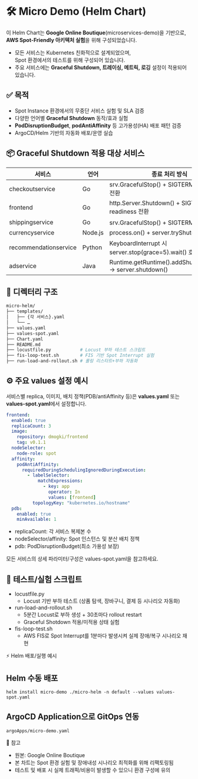 # 🛠️ Micro Demo (Helm Chart)

이 Helm Chart는 **Google Online Boutique**(microservices-demo)을 기반으로,
**AWS Spot-Friendly 아키텍처 실험**을 위해 구성되었습니다.

- 모든 서비스는 Kubernetes 친화적으로 설계되었으며,  
  Spot 환경에서의 테스트를 위해 구성되어 있습니다.
- 주요 서비스에는 **Graceful Shutdown, 트레이싱, 메트릭, 로깅** 설정이 적용되어 있습니다.

## ✅ 목적

- Spot Instance 환경에서의 무중단 서비스 실험 및 SLA 검증
- 다양한 언어별 **Graceful Shutdown** 동작/효과 실험
- **PodDisruptionBudget**, **podAntiAffinity** 등 고가용성(HA) 배포 패턴 검증
- ArgoCD/Helm 기반의 자동화 배포/운영 실습


## 📦 Graceful Shutdown 적용 대상 서비스

| 서비스               | 언어      | 종료 처리 방식                                               |
|----------------------|-----------|-------------------------------------------------------------|
| checkoutservice      | Go        | srv.GracefulStop() + SIGTERM, readiness 전환                |
| frontend             | Go        | http.Server.Shutdown() + SIGTERM, readiness 전환            |
| shippingservice      | Go        | srv.GracefulStop() + SIGTERM 처리                           |
| currencyservice      | Node.js   | process.on() + server.tryShutdown()                         |
| recommendationservice| Python    | KeyboardInterrupt 시 server.stop(grace=5).wait() 호출       |
| adservice            | Java      | Runtime.getRuntime().addShutdownHook() → server.shutdown()  |

## 📁 디렉터리 구조
```bash
micro-helm/
├── templates/
│   ├── {각 서비스}.yaml
│   └── …
├── values.yaml
├── values-spot.yaml
├── Chart.yaml
├── README.md
├── locustfile.py           # Locust 부하 테스트 스크립트
├── fis-loop-test.sh        # FIS 기반 Spot Interrupt 실험
├── run-load-and-rollout.sh # 롤링 리스타트+부하 자동화
```


## ⚙️ 주요 values 설정 예시

서비스별 replica, 이미지, 배치 정책(PDB/antiAffinity 등)은
**values.yaml** 또는 **values-spot.yaml**에서 설정합니다.

```yaml
frontend:
  enabled: true
  replicaCount: 3
  image:
    repository: dmogki/frontend
    tag: v0.1.1
  nodeSelector:
    node-role: spot
  affinity:
    podAntiAffinity:
      requiredDuringSchedulingIgnoredDuringExecution:
        - labelSelector:
            matchExpressions:
              - key: app
                operator: In
                values: [frontend]
          topologyKey: "kubernetes.io/hostname"
  pdb:
    enabled: true
    minAvailable: 1
```  
- replicaCount: 각 서비스 복제본 수
- nodeSelector/affinity: Spot 인스턴스 및 분산 배치 정책
- pdb: PodDisruptionBudget(최소 가용성 보장)  

모든 서비스의 상세 파라미터/구성은 values-spot.yaml을 참고하세요.

## 🧪 테스트/실험 스크립트
-	locustfile.py
    - Locust 기반 부하 테스트 (상품 탐색, 장바구니, 결제 등 시나리오 자동화)
-	run-load-and-rollout.sh
    -	5분간 Locust로 부하 생성 + 30초마다 rollout restart
    -	Graceful Shotdown 적용/미적용 상태 실험
-	fis-loop-test.sh
    - AWS FIS로 Spot Interrupt를 1분마다 발생시켜 실제 장애/복구 시나리오 재현

⚡ Helm 배포/실행 예시

## Helm 수동 배포
`helm install micro-demo ./micro-helm -n default --values values-spot.yaml`

## ArgoCD Application으로 GitOps 연동 
`argoApps/micro-demo.yaml`

📝 참고  
- 원본: Google Online Boutique  
- 본 차트는 Spot 환경 실험 및 장애내성 시나리오 최적화를 위해 리팩토링됨  
- 테스트 및 배포 시 실제 트래픽/비용이 발생할 수 있으니 환경 구성에 유의  